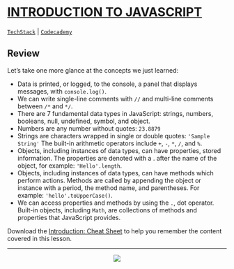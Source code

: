 # [INTRODUCTION TO JAVASCRIPT](https://drive.google.com/drive/folders/18ynjjWfdaqXFLP_-1XwtXsfDGzxa8NGD?usp=sharing)<br>
[`TechStack`](https://techstack.surge.sh) | [`Codecademy`](http://ssqt.co/mQfpbL0)

## Review

Let’s take one more glance at the concepts we just learned:
- Data is printed, or logged, to the console, a panel that displays messages, with `console.log()`.
- We can write single-line comments with `//` and multi-line comments between `/*` and `*/`.
- There are 7 fundamental data types in JavaScript: strings, numbers, booleans, null, undefined, symbol, and object.
- Numbers are any number without quotes: `23.8879`
- Strings are characters wrapped in single or double quotes: `'Sample String'`
The built-in arithmetic operators include `+`, `-`, `*`, `/`, and `%`.
- Objects, including instances of data types, can have properties, stored information. The properties are denoted with a . after the name of the object, for example: `'Hello'.length`.
- Objects, including instances of data types, can have methods which perform actions. Methods are called by appending the object or instance with a period, the method name, and parentheses. For example: `'hello'.toUpperCase()`.
- We can access properties and methods by using the `.`, dot operator.
Built-in objects, including `Math`, are collections of methods and properties that JavaScript provides.

Download the [Introduction: Cheat Sheet](https://www.codecademy.com/learn/introduction-to-javascript/modules/learn-javascript-introduction/reference) to help you remember the content covered in this lesson.

--------------------------------------------------------------------------------

<p style="text-align: center">
  <a href="https://drive.google.com/drive/folders/18ynjjWfdaqXFLP_-1XwtXsfDGzxa8NGD?usp=sharing"><img src="https://s3.amazonaws.com/codecademy-content/courses/learn-javascript-introduction-introduction-to-javascript/JS_graphic.svg" /></a>
</p>
